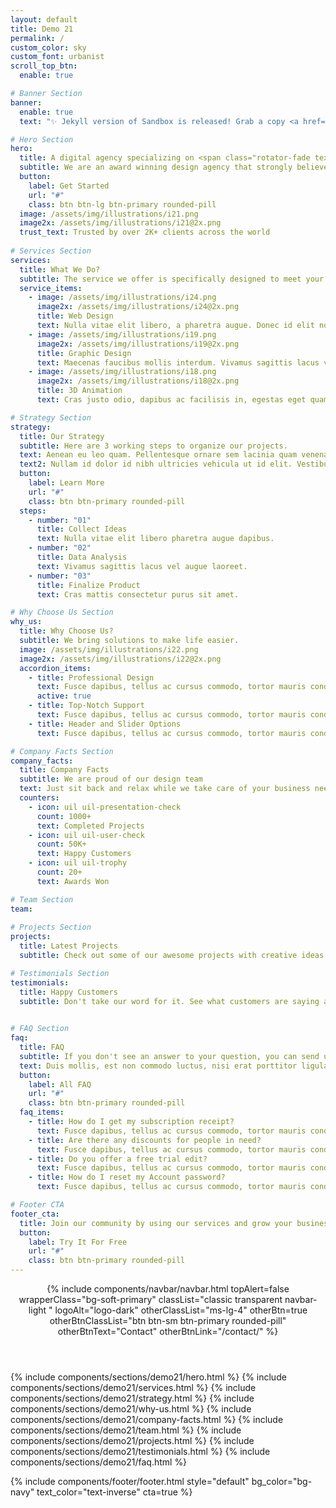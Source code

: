 ```yaml
---
layout: default
title: Demo 21
permalink: /
custom_color: sky
custom_font: urbanist
scroll_top_btn:
  enable: true

# Banner Section
banner:
  enable: true
  text: "✨ Jekyll version of Sandbox is released! Grab a copy <a href=\"#\" class=\"link-white hover d-inline-flex align-items-center\" target=\"_blank\">here <i class=\"uil uil-arrow-up-right\"></i></a>"

# Hero Section
hero:
  title: A digital agency specializing on <span class="rotator-fade text-primary">mobile design,web design,3D animation</span>
  subtitle: We are an award winning design agency that strongly believes in the power of creative ideas.
  button:
    label: Get Started
    url: "#"
    class: btn btn-lg btn-primary rounded-pill
  image: /assets/img/illustrations/i21.png
  image2x: /assets/img/illustrations/i21@2x.png
  trust_text: Trusted by over 2K+ clients across the world
  
# Services Section
services:
  title: What We Do?
  subtitle: The service we offer is specifically designed to meet your needs.
  service_items:
    - image: /assets/img/illustrations/i24.png
      image2x: /assets/img/illustrations/i24@2x.png
      title: Web Design
      text: Nulla vitae elit libero, a pharetra augue. Donec id elit non mi porta gravida at eget. Fusce dapibus tellus.
    - image: /assets/img/illustrations/i19.png
      image2x: /assets/img/illustrations/i19@2x.png
      title: Graphic Design
      text: Maecenas faucibus mollis interdum. Vivamus sagittis lacus vel augue laoreet. Sed posuere consectetur.
    - image: /assets/img/illustrations/i18.png
      image2x: /assets/img/illustrations/i18@2x.png
      title: 3D Animation
      text: Cras justo odio, dapibus ac facilisis in, egestas eget quam. Praesent commodo cursus magna scelerisque.

# Strategy Section
strategy:
  title: Our Strategy
  subtitle: Here are 3 working steps to organize our projects.
  text: Aenean eu leo quam. Pellentesque ornare sem lacinia quam venenatis vestibulum. Etiam porta sem malesuada magna mollis euismod. Nullam id dolor id nibh ultricies vehicula ut id elit. Nullam quis risus eget urna mollis.
  text2: Nullam id dolor id nibh ultricies vehicula ut id elit. Vestibulum id ligula porta felis euismod semper. Aenean lacinia bibendum nulla sed consectetur.
  button:
    label: Learn More
    url: "#"
    class: btn btn-primary rounded-pill
  steps:
    - number: "01"
      title: Collect Ideas
      text: Nulla vitae elit libero pharetra augue dapibus.
    - number: "02"
      title: Data Analysis
      text: Vivamus sagittis lacus vel augue laoreet.
    - number: "03"
      title: Finalize Product
      text: Cras mattis consectetur purus sit amet.

# Why Choose Us Section
why_us:
  title: Why Choose Us?
  subtitle: We bring solutions to make life easier.
  image: /assets/img/illustrations/i22.png
  image2x: /assets/img/illustrations/i22@2x.png
  accordion_items:
    - title: Professional Design
      text: Fusce dapibus, tellus ac cursus commodo, tortor mauris condimentum nibh, ut fermentum massa justo sit amet risus. Cras mattis consectetur purus sit amet fermentum. Praesent commodo cursus magna, vel.
      active: true
    - title: Top-Notch Support
      text: Fusce dapibus, tellus ac cursus commodo, tortor mauris condimentum nibh, ut fermentum massa justo sit amet risus. Cras mattis consectetur purus sit amet fermentum. Praesent commodo cursus magna, vel.
    - title: Header and Slider Options
      text: Fusce dapibus, tellus ac cursus commodo, tortor mauris condimentum nibh, ut fermentum massa justo sit amet risus. Cras mattis consectetur purus sit amet fermentum. Praesent commodo cursus magna, vel.

# Company Facts Section
company_facts:
  title: Company Facts
  subtitle: We are proud of our design team
  text: Just sit back and relax while we take care of your business needs for you.
  counters:
    - icon: uil uil-presentation-check
      count: 1000+
      text: Completed Projects
    - icon: uil uil-user-check
      count: 50K+
      text: Happy Customers
    - icon: uil uil-trophy
      count: 20+
      text: Awards Won

# Team Section
team:
  
# Projects Section
projects:
  title: Latest Projects
  subtitle: Check out some of our awesome projects with creative ideas and great design.

# Testimonials Section
testimonials:
  title: Happy Customers
  subtitle: Don't take our word for it. See what customers are saying about us.
  

# FAQ Section
faq:
  title: FAQ
  subtitle: If you don't see an answer to your question, you can send us an email from our contact form.
  text: Duis mollis, est non commodo luctus, nisi erat porttitor ligula, eget lacinia odio sem nec elit. Nullam quis risus eget urna mollis ornare.
  button:
    label: All FAQ
    url: "#"
    class: btn btn-primary rounded-pill
  faq_items:
    - title: How do I get my subscription receipt?
      text: Fusce dapibus, tellus ac cursus commodo, tortor mauris condimentum nibh, ut fermentum massa justo sit amet risus. Cras mattis consectetur purus sit amet fermentum. Praesent commodo cursus magna, vel scelerisque nisl consectetur et. Cum sociis natoque penatibus et magnis dis parturient montes, nascetur ridiculus mus. Donec sed odio dui. Cras justo odio, dapibus ac facilisis.
    - title: Are there any discounts for people in need?
      text: Fusce dapibus, tellus ac cursus commodo, tortor mauris condimentum nibh, ut fermentum massa justo sit amet risus. Cras mattis consectetur purus sit amet fermentum. Praesent commodo cursus magna, vel scelerisque nisl consectetur et. Cum sociis natoque penatibus et magnis dis parturient montes, nascetur ridiculus mus. Donec sed odio dui. Cras justo odio, dapibus ac facilisis.
    - title: Do you offer a free trial edit?
      text: Fusce dapibus, tellus ac cursus commodo, tortor mauris condimentum nibh, ut fermentum massa justo sit amet risus. Cras mattis consectetur purus sit amet fermentum. Praesent commodo cursus magna, vel scelerisque nisl consectetur et. Cum sociis natoque penatibus et magnis dis parturient montes, nascetur ridiculus mus. Donec sed odio dui. Cras justo odio, dapibus ac facilisis.
    - title: How do I reset my Account password?
      text: Fusce dapibus, tellus ac cursus commodo, tortor mauris condimentum nibh, ut fermentum massa justo sit amet risus. Cras mattis consectetur purus sit amet fermentum. Praesent commodo cursus magna, vel scelerisque nisl consectetur et. Cum sociis natoque penatibus et magnis dis parturient montes, nascetur ridiculus mus. Donec sed odio dui. Cras justo odio, dapibus ac facilisis.

# Footer CTA
footer_cta:
  title: Join our community by using our services and grow your business.
  button:
    label: Try It For Free
    url: "#"
    class: btn btn-primary rounded-pill
---
```

<div class="content-wrapper">
<header class="wrapper bg-light">
{% include components/navbar/navbar.html 
    topAlert=false
    wrapperClass="bg-soft-primary"
    classList="classic transparent navbar-light "
    logoAlt="logo-dark"
    otherClassList="ms-lg-4"
    otherBtn=true
    otherBtnClassList="btn btn-sm btn-primary rounded-pill"
    otherBtnText="Contact"
    otherBtnLink="/contact/"     
%}
</header>
<!-- /header -->

{% include components/sections/demo21/hero.html %}
{% include components/sections/demo21/services.html %}
{% include components/sections/demo21/strategy.html %}
{% include components/sections/demo21/why-us.html %}
{% include components/sections/demo21/company-facts.html %}
{% include components/sections/demo21/team.html %}
{% include components/sections/demo21/projects.html %}
{% include components/sections/demo21/testimonials.html %}
{% include components/sections/demo21/faq.html %}

</div>
{% include components/footer/footer.html 
  style="default"
  bg_color="bg-navy"
  text_color="text-inverse" 
  cta=true
%}
